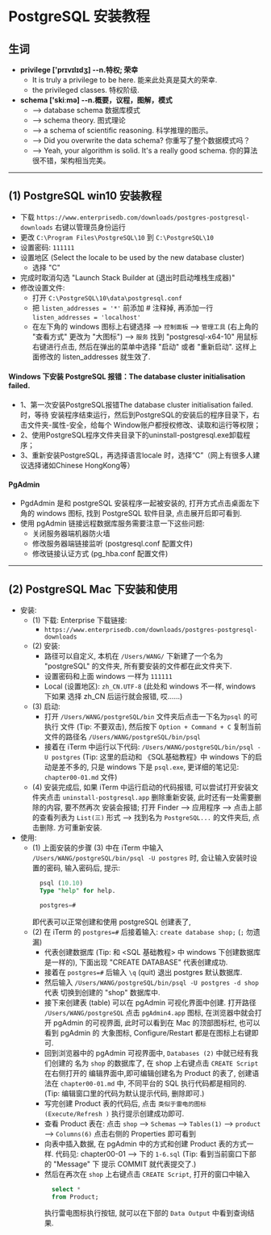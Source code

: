 # PostgreSQL 安装教程

## 生词
- **privilege ['prɪvɪlɪdʒ] --n.特权; 荣幸**
    + It is truly a privilege to be here. 能来此处真是莫大的荣幸.
    + the privileged classes. 特权阶级.
- **schema ['skiːmə]  --n.概要，议程，图解，模式**
    + --> database schema 数据库模式
    + --> schema theory. 图式理论
    + --> a schema of scientific reasoning. 科学推理的图示。
    + --> Did you overwrite the data schema? 你重写了整个数据模式吗？
    + --> Yeah, your algorithm is solid. It's a really good schema.
      你的算法很不错，架构相当完美。
---

## (1) PostgreSQL win10 安装教程
- 下载 `https://www.enterprisedb.com/downloads/postgres-postgresql-downloads` 
  右键以管理员身份运行
- 更改 `C:\Program Files\PostgreSQL\10` 到 `C:\PostgreSQL\10`
- 设置密码: `111111`
- 设置地区 (Select the locale to be used by the new database cluster)
    + 选择 "C"
- 完成时取消勾选 "Launch Stack Builder at (退出时启动堆栈生成器)"
- 修改设置文件:
    + 打开 `C:\PostgreSQL\10\data\postgresql.conf`
    + 把 `listen_addresses = '*'` 前添加 # 注释掉, 再添加一行 
      `listen_addresses = 'localhost'`
    + 在左下角的 windows 图标上右键选择 --> `控制面板` --> `管理工具`
      (右上角的 "查看方式" 更改为 "大图标") --> `服务` 找到 "postgresql-x64-10" 用鼠标
      右键进行点击, 然后在弹出的菜单中选择 "启动" 或者 "重新启动". 这样上面修改的 
      listen_addresses 就生效了.
#### Windows 下安装 PostgreSQL 报错：The database cluster initialisation failed.
- 1、第一次安装PostgreSQL报错The database cluster initialisation failed.时，等待
  安装程序结束运行，然后到PostgreSQL的安装后的程序目录下，右击文件夹-属性-安全，给每个
  Window账户都授权修改、读取和运行等权限；
- 2、使用PostgreSQL程序文件夹目录下的uninstall-postgresql.exe卸载程序；
- 3、重新安装PostgreSQL，再选择语言locale 时，选择“C”（网上有很多人建议选择诸如Chinese 
  HongKong等）

####  PgAdmin 
- PgdAdmin 是和 postgreSQL 安装程序一起被安装的, 打开方式点击桌面左下角的 windows
    图标, 找到 PostgreSQL 软件目录, 点击展开后即可看到.
- 使用 pgAdmin 链接远程数据库服务需要注意一下这些问题:
	+ 关闭服务器端机器防火墙
	+ 修改服务器端链接监听 (postgresql.conf 配置文件)
	+  修改链接认证方式 (pg_hba.conf 配置文件)

---
## (2) PostgreSQL Mac 下安装和使用
- 安装: 
    + (1) 下载: Enterprise 下载链接: 
        - `https://www.enterprisedb.com/downloads/postgres-postgresql-downloads`
    + (2) 安装: 
        - 路径可以自定义, 本机在 `/Users/WANG/` 下新建了一个名为 "postgreSQL" 
          的文件夹, 所有要安装的文件都在此文件夹下. 
        - 设置密码和上面 windows 一样为 `111111` 
        - Local (设置地区): `zh_CN.UTF-8` (此处和 windows 不一样, windows 下如果
          选择 zh_CN 后运行就会报错, 哎......)
    + (3) 启动: 
        - 打开 `/Users/WANG/postgreSQL/bin` 文件夹后点击一下名为`psql` 的可执行
          文件 (Tip: 不要双击), 然后按下 `Option + Command + C` 复制当前文件的路径名
         `/Users/WANG/postgreSQL/bin/psql` 
        - 接着在 iTerm 中运行以下代码: 
          `/Users/WANG/postgreSQL/bin/psql -U postgres` (Tip: 这里的启动和
         《SQL基础教程》中 windows 下的启动是差不多的, 只是 windows 下是 `psql.exe`, 
          更详细的笔记见: `chapter00-01.md` 文件)
    - (4) 安装完成后, 如果 iTerm 中运行启动的代码报错, 可以尝试打开安装文件夹点击 
      `uninstall-postgresql.app` 删除重新安装, 此时还有一处需要删除的内容, 要不然再次
      安装会报错; 打开 Finder --> 应用程序 --> 点击上部的查看列表为 `List(三)` 形式 --> 
      找到名为 `PostgreSQL...` 的文件夹后, 点击删除. 方可重新安装.      
- 使用: 
    + (1) 上面安装的步骤 (3) 中在 iTerm 中输入 
      `/Users/WANG/postgreSQL/bin/psql -U postgres` 时, 会让输入安装时设置的密码, 
      输入密码后, 提示: 
      ```sql
        psql (10.10)
        Type "help" for help.

        postgres=#
      ```
      即代表可以正常创建和使用 postgreSQL 创建表了,
    + (2) 在 iTerm 的 `postgres=#` 后接着输入: `create database shop;` (`;` 勿遗漏)
        - 代表创建数据库 (Tip: 和 <SQL 基础教程> 中 windows 下创建数据库是一样的), 
          下面出现 "CREATE DATABASE" 代表创建成功.
        - 接着在 `postgres=#` 后输入 `\q` (quit) 退出 postgres 默认数据库.
        - 然后输入 `/Users/WANG/postgreSQL/bin/psql -U postgres -d shop` 代表
          切换到创建的 "shop" 数据库中. 
        - 接下来创建表 (table) 可以在 pgAdmin 可视化界面中创建. 打开路径 
          `/Users/WANG/postgreSQL` 点击 `pgAdmin4.app` 图标, 在浏览器中就会打开 
          pgAdmin 的可视界面, 此时可以看到在 Mac 的顶部图标栏, 也可以看到 pgAdmin 的
          大象图标, Configure/Restart 都是在图标上右键即可.
        - 回到浏览器中的 pgAdmin 可视界面中, `Databases (2)` 中就已经有我们创建的
          名为 `shop` 的数据库了, 在 shop 上右键点击 `CREATE Script` 在右侧打开的
          编辑界面中,即可编辑创建名为 Product 的表了, 创建语法在 `chapter00-01.md`
          中, 不同平台的 SQL 执行代码都是相同的. (Tip: 编辑窗口里的代码为默认提示代码,
          删除即可.)
        - 写完创建 Product 表的代码后, 点击 `类似于雷电的图标 (Execute/Refresh )`
          执行提示创建成功即可. 
        - 查看 Product 表在: 点击 `shop` --> `Schemas` --> `Tables(1)` --> 
          `product` --> `Columns(6)` 点击右侧的 Properties 即可看到 
        - 向表中插入数据, 在 pgAdmin 中的方式和创建 Product 表的方式一样. 代码见: 
          chapter00-01 --> 下的 `1-6.sql` (Tip: 看到当前窗口下部的 "Message" 下
          提示 COMMIT 就代表提交了.)
        - 然后在再次在 `shop` 上右键点击 `CREATE Script`, 打开的窗口中输入 
          ```sql
            select *
            from Product;
          ```
          执行雷电图标执行按钮, 就可以在下部的 `Data Output` 中看到查询结果.

